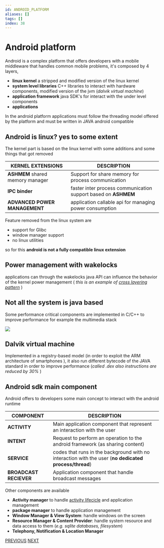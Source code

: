 ```yaml
---
id: ANDROID_PLATFORM
aliases: []
tags: []
index: 38
---
```


# Android platform

Android is a complex platform that offers developers with a mobile middleware that handles common mobile problems, it's composed by 4 layers,

- **linux kernel** a stripped and modified version of the linux kernel
- **system level libraries** C++ libraries to interact with hardware components, modified version of the jvm (*dalvik virtual machine*)
- **application framework** java SDK's for interact with the under level components
- **applications**

In the android platform applications must follow the threading model offered by the platform and must be written in JAVA android compatible

## Android is linux? yes to some extent

The kernel part is based on the linux kernel with some additions and some things that got removed

| KERNEL EXTENSIONS<br>                | DESCRIPTION                                                    |
| ------------------------------------ | -------------------------------------------------------------- |
| **ASHMEM** shared memory manager<br> | Support for share memory for process communication             |
| **IPC binder**                       | faster inter process communication support based on **ASHMEM** |
| **ADVANCED POWER MANAGEMENT**        | application callable api for managing power consumption        |

Feature removed from the linux system are

- support for Glibc
- window manager support
- no linux utilities

so for this **android is not a fully compatible linux extension**

## Power management with wakelocks

applications can through the wakelocks java API can influence the behavior of the kernel power management ( *this is an example of [cross layering pattern](mobile_systems/mobile_middleware/mobile_middleware_principles.md#cross%20layering%20principle)* )

## Not all the system is java based

Some performance critical components are implemented in C/C++ to improve performance for example the multimedia stack

![](mobile_systems/Pasted%20image%2020240507125214.png)

## Dalvik virtual machine

Implemented in a registry-based model (in order to exploit the ARM architecture of smartphones ), it also run different bytecode of the JAVA standard in order to improve performance (*called .dex also instructions are reduced by 30%* )

## Android sdk main component

Android offers to developers some main concept to interact with the android runtime

| COMPONENT              | DESCRIPTION                                                                                           |
| ---------------------- | ----------------------------------------------------------------------------------------------------- |
| **ACTIVITY**           | Main application component that represent an interaction with the user                                |
| **INTENT**             | Request to perform an operation to the android framework (as sharing content)                         |
| **SERVICE**            | codes that runs in the background with no interaction with the user (**no dedicated process/thread**) |
| **BROADCAST RECIEVER** | Application component that handle broadcast messages                                                  |

Other components are available

- **Activity manager** to handle [activity lifecicle](mobile_systems/android/activity.md#activity%20lifecicle) and application management
- **package manager** to handle application management
- **Window Manager & View System**: handle windows on the screen
- **Resource Manager & Content Provider**: handle system resource and data access to them (*e.g. sqlite databases, filesystem*)
- **Telephony, Notification & Location Manager**

[PREVIOUS](mobile_systems/mobile_middleware/communication_patterns.md) [NEXT](mobile_systems/android/activity.md)
